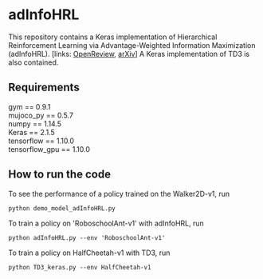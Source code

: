 # adInfoHRL

This repository contains a Keras implementation of Hierarchical Reinforcement Learning via Advantage-Weighted Information Maximization (adInfoHRL). [links: [OpenReview](https://openreview.net/forum?id=Hyl_vjC5KQ), [arXiv](https://arxiv.org/abs/1901.01365)]
A Keras implementation of TD3 is also contained.

## Requirements
gym == 0.9.1 \
mujoco_py == 0.5.7 \
numpy == 1.14.5 \
Keras == 2.1.5 \
tensorflow == 1.10.0 \
tensorflow_gpu == 1.10.0

## How to run the code
To see the performance of a policy trained on the Walker2D-v1, run
```
python demo_model_adInfoHRL.py 
```
To train a policy on 'RoboschoolAnt-v1' with adInfoHRL, run
```
python adInfoHRL.py --env 'RoboschoolAnt-v1'
```
To train a policy on HalfCheetah-v1 with TD3, run
```
python TD3_keras.py --env HalfCheetah-v1
```

